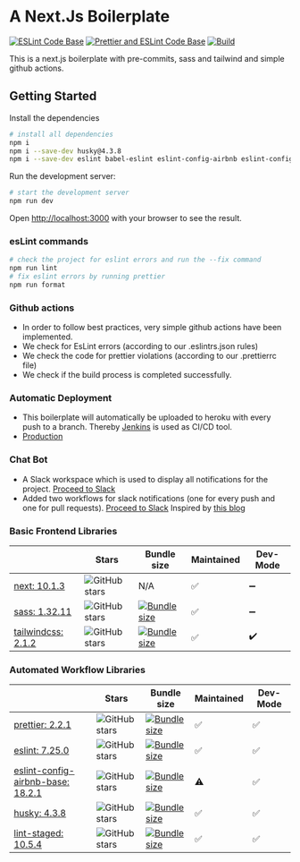 # A Next.Js Boilerplate

[![ESLint Code Base](https://github.com/SeGl1990/next-sass-tailwind-boilerplate/actions/workflows/eslint.yml/badge.svg)](https://github.com/SeGl1990/next-sass-tailwind-boilerplate/actions/workflows/eslint.yml)
[![Prettier and ESLint Code Base](https://github.com/SeGl1990/next-sass-tailwind-boilerplate/actions/workflows/prettier.yml/badge.svg)](https://github.com/SeGl1990/next-sass-tailwind-boilerplate/actions/workflows/prettier.yml)
[![Build](https://github.com/SeGl1990/next-sass-tailwind-boilerplate/actions/workflows/build.yml/badge.svg)](https://github.com/SeGl1990/next-sass-tailwind-boilerplate/actions/workflows/build.yml)

This is a next.js boilerplate with pre-commits, sass and tailwind and simple github actions.

## Getting Started

Install the dependencies

```bash
# install all dependencies
npm i
npm i --save-dev husky@4.3.8
npm i --save-dev eslint babel-eslint eslint-config-airbnb eslint-config-prettier eslint-plugin-import eslint-plugin-jsx-a11y eslint-plugin-prettier eslint-plugin-react eslint-plugin-react-hooks prettier @commitlint/cli lint-staged
```

Run the development server:

```bash
# start the development server
npm run dev
```

Open [http://localhost:3000](http://localhost:3000) with your browser to see the result.

### esLint commands

```bash
# check the project for eslint errors and run the --fix command
npm run lint
# fix eslint errors by running prettier
npm run format
```

### Github actions

- In order to follow best practices, very simple github actions have been implemented.
- We check for EsLint errors (according to our .eslintrs.json rules)
- We check the code for prettier violations (according to our .prettierrc file)
- We check if the build process is completed successfully.

### Automatic Deployment

- This boilerplate will automatically be uploaded to heroku with every push to a branch. Thereby [Jenkins](http://localhost:8080) is used as CI/CD tool.
- [Production](https://next-sass-tailwind.herokuapp.com/)

### Chat Bot

- A Slack workspace which is used to display all notifications for the project. [Proceed to Slack](https://github-demoworkspace.slack.com/archives/C01V6GF9MM5)
- Added two workflows for slack notifications (one for every push and one for pull requests). [Proceed to Slack](https://github-demoworkspace.slack.com/archives/C020479G19T) Inspired by [this blog](https://spacejelly.dev/posts/how-to-use-github-actions-to-automate-tests-and-slack-notifications/)

### Basic Frontend Libraries

|                                                                 | Stars                                                                                            | Bundle size                                                                                                                                   | Maintained | Dev- Mode |
| --------------------------------------------------------------- | ------------------------------------------------------------------------------------------------ | --------------------------------------------------------------------------------------------------------------------------------------------- | ---------- | --------- |
| [next: 10.1.3](https://www.npmjs.com/package/next)              | ![GitHub stars](https://img.shields.io/github/stars/vercel/next.js.svg?label=%F0%9F%8C%9F)       | N/A                                                                                                                                           | ✅         | ➖        |
| [sass: 1.32.11](https://www.npmjs.com/package/sass)             | ![GitHub stars](https://img.shields.io/github/stars/sass/dart-sass.svg?label=%F0%9F%8C%9F)       | [![Bundle size](https://badgen.net/bundlephobia/minzip/sass/?label=%F0%9F%92%BE)](https://bundlephobia.com/result?p=sass@1.32.11)             | ✅         | ➖        |
| [tailwindcss: 2.1.2](https://www.npmjs.com/package/tailwindcss) | ![GitHub stars](https://img.shields.io/github/stars/tailwindlabs/tailwindcss?label=%F0%9F%8C%9F) | [![Bundle size](https://badgen.net/bundlephobia/minzip/tailwindcss/?label=%F0%9F%92%BE)](https://bundlephobia.com/result?p=tailwindcss@2.1.2) | ✅         | ✔️        |

### Automated Workflow Libraries

|                                                                                              | Stars                                                                                          | Bundle size                                                                                                                                                                | Maintained | Dev- Mode |
| -------------------------------------------------------------------------------------------- | ---------------------------------------------------------------------------------------------- | -------------------------------------------------------------------------------------------------------------------------------------------------------------------------- | ---------- | --------- |
| [prettier: 2.2.1](https://www.npmjs.com/package/prettier)                                    | ![GitHub stars](https://img.shields.io/github/stars/prettier/prettier.svg?label=%F0%9F%8C%9F)  | [![Bundle size](https://badgen.net/bundlephobia/minzip/prettier/?label=%F0%9F%92%BE)](https://bundlephobia.com/result?p=prettier@2.2.1)                                    | ✅         | ✅        |
| [eslint: 7.25.0](https://www.npmjs.com/package/eslint)                                       | ![GitHub stars](https://img.shields.io/github/stars/eslint/eslint.svg?label=%F0%9F%8C%9F)      | [![Bundle size](https://badgen.net/bundlephobia/minzip/eslint/?label=%F0%9F%92%BE)](https://bundlephobia.com/result?p=eslint@7.25.0)                                       | ✅         | ✅        |
| [eslint-config-airbnb-base: 18.2.1](https://www.npmjs.com/package/eslint-config-airbnb-base) | ![GitHub stars](https://img.shields.io/github/stars/airbnb/javascript.svg?label=%F0%9F%8C%9F)  | [![Bundle size](https://badgen.net/bundlephobia/minzip/eslint-config-airbnb-base/?label=%F0%9F%92%BE)](https://bundlephobia.com/result?p=eslint-config-airbnb-base@18.2.1) | ⚠️         | ✅        |
| [husky: 4.3.8](https://www.npmjs.com/package/husky)                                          | ![GitHub stars](https://img.shields.io/github/stars/typicode/husky.svg?label=%F0%9F%8C%9F)     | [![Bundle size](https://badgen.net/bundlephobia/minzip/husky?label=%F0%9F%92%BE)](https://bundlephobia.com/result?p=husky)                                                 | ✅         | ✅        |
| [lint-staged: 10.5.4](https://www.npmjs.com/package/lint-staged)                             | ![GitHub stars](https://img.shields.io/github/stars/okonet/lint-staged.svg?label=%F0%9F%8C%9F) | [![Bundle size](https://badgen.net/bundlephobia/minzip/lint-staged?label=%F0%9F%92%BE)](https://bundlephobia.com/result?p=lint-staged@10.5.4)                              | ✅         | ✅        |
